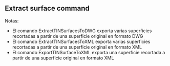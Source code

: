 ## Extract surface command

Notas: 
- El comando ExtractTINSurfacesToDWG exporta varias superficies recortadas a partir de una superficie original en formato DWG
- El comando ExtractTINSurfacesToXML exporta varias superficies recortadas a partir de una superficie original en formato XML
- El comando ExportTINSurfaceToXML exporta una superficie recortada a partir de una superficie original en formato XML

